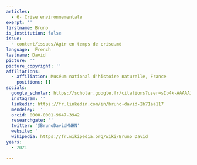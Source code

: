 ```yaml
---
articles:
  - 6- Crise environnementale
exerpt: ''
firstname: Bruno
is_institution: false
issue:
  - content/issues/Agir en temps de crise.md
language:  French
lastname: David
picture: ''
picture_copyright: ''
affiliations:
  - affiliation: Muséum national d'histoire naturelle, France
    positions: []
socials:
  google_scholar: https://scholar.google.fr/citations?user=sIb4k-AAAAAJ&hl=fr
  instagram: ''
  linkedin: https://fr.linkedin.com/in/bruno-david-2b71aa117
  mendeley: ''
  orcid: 0000-0001-9647-3942
  researchgate: ''
  twitter: '@BrunoDavidMNHN'
  website: ''
  wikipedia: https://fr.wikipedia.org/wiki/Bruno_David
years:
  - 2021

---
```

